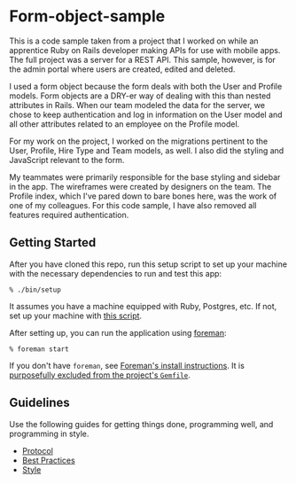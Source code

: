# Form-object-sample

This is a code sample taken from a project that I worked on while an apprentice Ruby on Rails developer making APIs for use with mobile apps.  The full project was a server for a REST API.  This sample, however, is for the admin portal where users are created, edited and deleted.

I used a form object because the form deals with both the User and Profile models. Form objects are a DRY-er way of dealing with this than nested attributes in Rails.  When our team modeled the data for the server, we chose to keep authentication and log in information on the User model and all other attributes related to an employee on the Profile model.

For my work on the project, I worked on the migrations pertinent to the User, Profile, Hire Type and Team models, as well.  I also did the styling and JavaScript relevant to the form.

My teammates were primarily responsible for the base styling and sidebar in the app.  The wireframes were created by designers on the team.  The Profile index, which I've pared down to bare bones here, was the work of one of my colleagues.  For this code sample, I have also removed all features required authentication.

## Getting Started

After you have cloned this repo, run this setup script to set up your machine
with the necessary dependencies to run and test this app:

    % ./bin/setup

It assumes you have a machine equipped with Ruby, Postgres, etc. If not, set up
your machine with [this script].

[this script]: https://github.com/thoughtbot/laptop

After setting up, you can run the application using [foreman]:

    % foreman start

If you don't have `foreman`, see [Foreman's install instructions][foreman]. It
is [purposefully excluded from the project's `Gemfile`][exclude].

[foreman]: https://github.com/ddollar/foreman
[exclude]: https://github.com/ddollar/foreman/pull/437#issuecomment-41110407

## Guidelines

Use the following guides for getting things done, programming well, and
programming in style.

* [Protocol](http://github.com/thoughtbot/guides/blob/master/protocol)
* [Best Practices](http://github.com/thoughtbot/guides/blob/master/best-practices)
* [Style](http://github.com/thoughtbot/guides/blob/master/style)
